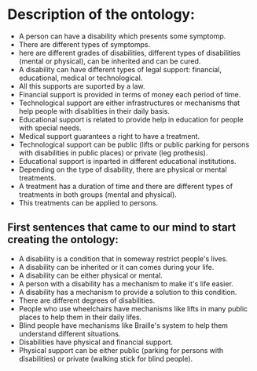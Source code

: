# Description of the ontology: 

* A person can have a disability which presents some symptomp.
* There are different types of symptomps.
* here are different grades of disabilities, different types of disabilities (mental or physical), can be inherited and can be cured.
* A disability can have different types of legal support: financial, educational, medical or technological.
* All this supports are suported by a law.
* Financial support is provided in terms of money each period of time.
* Technological support are either infrastructures or mechanisms that help people with disablities in their daily basis.
* Educational support is related to provide help in education for people with special needs.
* Medical support guarantees a right to have a treatment.
* Technological support can be public (lifts or public parking for persons with disabilities in public places) or private (leg prothesis).
* Educational support is inparted in different educational institutions.
* Depending on the type of disability, there are physical or mental treatments.
* A treatment has a duration of time and there are different types of treatments in both groups (mental and physical).
* This treatments can be applied to persons.



## First sentences that came to our mind to start creating the ontology: 

* A disability is a condition that in someway restrict people's lives.
* A disability can be inherited or it can comes during your life.
* A disability can be either physical or mental.
* A person with a disability has a mechanism to make it's life easier.
* A disability has a mechanism to provide a solution to this condition.
* There are different degrees of disabilities.
* People who use wheelchairs have mechanisms like lifts in many public places to help them in their daily lifes.
* Blind people have mechanisms like Braille's system to help them understand different situations.
* Disabilities have physical and financial support.
* Physical support can be either public (parking for persons with disabilities) or private (walking stick for blind people).
